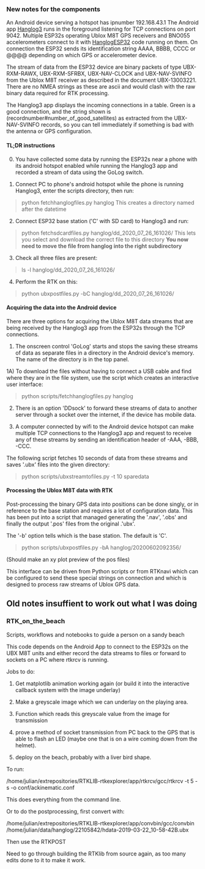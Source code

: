 ### New notes for the components

An Android device serving a hotspot has ipnumber 192.168.43.1  The Android app [Hanglog3](https://github.com/Future-Hangglider/Hanglog3) runs in the foreground listening for TCP connections on port 9042.  Multiple ESP32s operating Ublox M8T GPS receivers and BNO055 accelerometers connect to it with [HanglogESP32](https://github.com/Future-Hangglider/HanglogESP32) code running on them.  On connection the ESP32 sends its identification string AAAA, BBBB, CCCC or @@@@ depending on which GPS or accelerometer device.

The stream of data from the ESP32 device are binary packets of type UBX-RXM-RAWX, UBX-RXM-SFRBX, UBX-NAV-CLOCK and UBX-NAV-SVINFO from the Ublox M8T receiver as described in the document UBX-13003221.  There are no NMEA strings as these are ascii and would clash with the raw binary data required for RTK processing.

The Hanglog3 app displays the incoming connections in a table.  Green is a good connection, and the string shown is (recordnumber#number_of_good_satellites) as extracted from the UBX-NAV-SVINFO records, so you can tell immediately if something is bad with the antenna or GPS configuration.

#### TL;DR instructions

0. You have collected some data by running the ESP32s near a phone with its android hotspot 
enabled while running the Hanglog3 app and recorded a stream of data using the GoLog switch.

1. Connect PC to phone's android hotspot while the phone is running Hanglog3, enter the scripts directory, then run:
> python fetchhanglogfiles.py hanglog
This creates a directory named after the datetime

2. Connect ESP32 base station ('C' with SD card) to Hanglog3 and run:
> python fetchsdcardfiles.py hanglog/dd_2020_07_26_161026/
This lets you select and download the correct file to this directory
**You now need to move the file from hanglog into the right subdirectory**

3. Check all three files are present:
> ls -l hanglog/dd_2020_07_26_161026/

4. Perform the RTK on this:
> python ubxpostfiles.py -bC hanglog/dd_2020_07_26_161026/


#### Acquiring the data into the Android device


There are three options for acquiring the Ublox M8T data streams that are being received by the Hanglog3 app from the ESP32s through the TCP connections.


1) The onscreen control 'GoLog' starts and stops the saving these streams of data as separate files in a directory in the Android device's memory.  The name of the directory is in the top panel.


1A) To download the files without having to connect a USB cable and find where they are in the file system, use the script which creates an interactive user interface:

> python scripts/fetchhanglogfiles.py hanglog


2) There is an option 'DDsock' to forward these streams of data to another server through a socket over the internet, if the device has mobile data.


3) A computer connected by wifi to the Android device hotspot can make multiple TCP connections to the Hanglog3 app and request to receive any of these streams by sending an identification header of -AAA, -BBB, -CCC.

The following script fetches 10 seconds of data from these streams and saves '.ubx' files into the given directory:

> python scripts/ubxstreamtofiles.py -t 10 sparedata


#### Processing the Ublox M8T data with RTK

Post-processing the binary GPS data into positions can be done singly, or in reference to the base station and requires a lot of configuration data.  This has been put into a script that managed generating the '.nav', '.obs' and finally the output '.pos' files from the original .'ubx'.

The '-b' option tells which is the base station.  The default is 'C'.

> python scripts/ubxpostfiles.py -bA hanglog/20200602092356/

(Should make an xy plot preview of the pos files)

This interface can be driven from Python scripts or from RTKnavi which can be configured to send these special strings on connection and which is designed to process raw streams of Ublox GPS data. 








## Old notes insuffient to work out what I was doing

### RTK_on_the_beach

Scripts, workflows and notebooks to guide a person on a sandy beach

This code depends on the Android App to connect to the ESP32s 
on the UBX M8T units and either record the data streams to files or forward to sockets on a PC 
where rtkrcv is running.


Jobs to do:

1) Get matplotlib animation working again (or build it into the interactive callback system with the image underlay)

2) Make a greyscale image which we can underlay on the playing area.  

3) Function which reads this greyscale value from the image for transmission

4) prove a method of socket transmission from PC back to the GPS that is able to flash an LED (maybe one that is on a wire coming down from the helmet).

5) deploy on the beach, probably with a liver bird shape.  





To run:

/home/julian/extrepositories/RTKLIB-rtkexplorer/app/rtkrcv/gcc/rtkrcv -t 5 -s -o conf/ackinematic.conf

This does everything from the command line.

Or to do the postprocessing, first convert with:

/home/julian/extrepositories/RTKLIB-rtkexplorer/app/convbin/gcc/convbin /home/julian/data/hanglog/22105842/hdata-2019-03-22_10-58-42B.ubx

Then use the RTKPOST 

Need to go through building the RTKlib from source again, as too many edits done to it to make it work.

